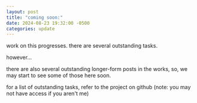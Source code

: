 ```yaml
---
layout: post
title: "coming soon:"
date: 2024-08-23 19:32:00 -0500
categories: update
---
```


work on this progresses. there are several outstanding tasks. 

however...

there are also several outstanding longer-form posts in the works, so, we may start to see some of those here soon.

for a list of outstanding tasks, refer to the project on github (note: you may not have access if you aren't me)